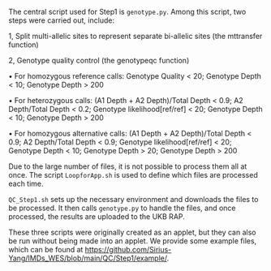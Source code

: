 The central script used for Step1 is `genotype.py`. Among this script, two steps were carried out, include:

1, Split multi-allelic sites to represent separate bi-allelic sites (the mttransfer function)

2, Genotype quality control (the genotypeqc function)

  • For homozygous reference calls: Genotype Quality < 20; Genotype Depth < 10; Genotype Depth > 200
  
  • For heterozygous calls: (A1 Depth + A2 Depth)/Total Depth < 0.9; A2 Depth/Total Depth < 0.2; Genotype likelihood[ref/ref] < 20; Genotype Depth < 10; Genotype Depth > 200
  
  • For homozygous alternative calls: (A1 Depth + A2 Depth)/Total Depth < 0.9; A2 Depth/Total Depth < 0.9; Genotype likelihood[ref/ref] < 20; Genotype Depth < 10; Genotype Depth > 20; Genotype Depth > 200

Due to the large number of files, it is not possible to process them all at once. The script `LoopforApp.sh` is used to define which files are processed each time. 

`QC_Step1.sh` sets up the necessary environment and downloads the files to be processed. It then calls `genotype.py` to handle the files, and once processed, the results are uploaded to the UKB RAP. 

These three scripts were originally created as an applet, but they can also be run without being made into an applet. We provide some example files, which can be found at https://github.com/Sirius-Yang/IMDs_WES/blob/main/QC/Step1/example/.

